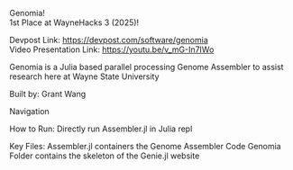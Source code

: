 Genomia!    
1st Place at WayneHacks 3 (2025)!

Devpost Link: https://devpost.com/software/genomia  
Video Presentation Link: https://youtu.be/v_mG-In7IWo

Genomia is a Julia based parallel processing Genome Assembler to assist research here at Wayne State University

Built by: Grant Wang

Navigation

How to Run:
Directly run Assembler.jl in Julia repl

Key Files:
Assembler.jl containers the Genome Assembler Code
Genomia Folder contains the skeleton of the Genie.jl website 
